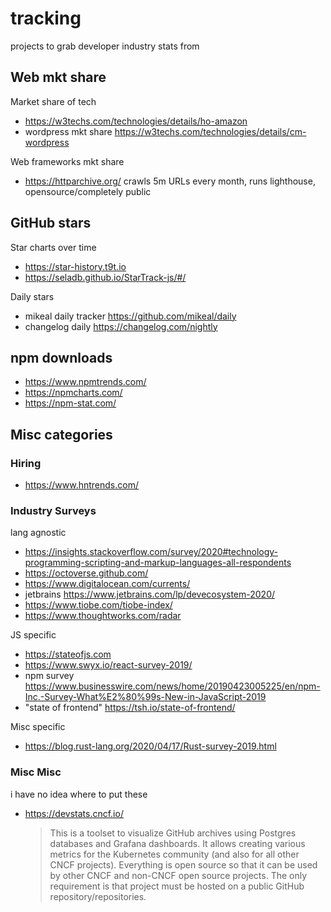 # tracking

projects to grab developer industry stats from

## Web mkt share

Market share of tech

- https://w3techs.com/technologies/details/ho-amazon 
- wordpress mkt share https://w3techs.com/technologies/details/cm-wordpress

Web frameworks mkt share

- https://httparchive.org/ crawls 5m URLs every month, runs lighthouse, opensource/completely public

## GitHub stars

Star charts over time

- https://star-history.t9t.io
- https://seladb.github.io/StarTrack-js/#/

Daily stars

- mikeal daily tracker https://github.com/mikeal/daily
- changelog daily https://changelog.com/nightly

## npm downloads

- https://www.npmtrends.com/
- https://npmcharts.com/
- https://npm-stat.com/

## Misc categories

### Hiring

- https://www.hntrends.com/

### Industry Surveys

lang agnostic 

- https://insights.stackoverflow.com/survey/2020#technology-programming-scripting-and-markup-languages-all-respondents
- https://octoverse.github.com/
- https://www.digitalocean.com/currents/
- jetbrains https://www.jetbrains.com/lp/devecosystem-2020/
- https://www.tiobe.com/tiobe-index/
- https://www.thoughtworks.com/radar

JS specific

- https://stateofjs.com
- https://www.swyx.io/react-survey-2019/
- npm survey https://www.businesswire.com/news/home/20190423005225/en/npm-Inc.-Survey-What%E2%80%99s-New-in-JavaScript-2019
- "state of frontend" https://tsh.io/state-of-frontend/

Misc specific

- https://blog.rust-lang.org/2020/04/17/Rust-survey-2019.html

### Misc Misc

i have no idea where to put these

- https://devstats.cncf.io/
   >  This is a toolset to visualize GitHub archives using Postgres databases and Grafana dashboards.
    It allows creating various metrics for the Kubernetes community (and also for all other CNCF projects).
    Everything is open source so that it can be used by other CNCF and non-CNCF open source projects.
    The only requirement is that project must be hosted on a public GitHub repository/repositories.
